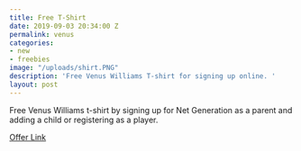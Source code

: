 ```yaml
---
title: Free T-Shirt
date: 2019-09-03 20:34:00 Z
permalink: venus
categories:
- new
- freebies
image: "/uploads/shirt.PNG"
description: 'Free Venus Williams T-shirt for signing up online. '
layout: post
---
```


Free Venus Williams t-shirt by signing up for Net Generation as a parent and adding a child or registering as a player. 
 
[Offer Link](https://netgeneration.usta.com/us-en/home.html)